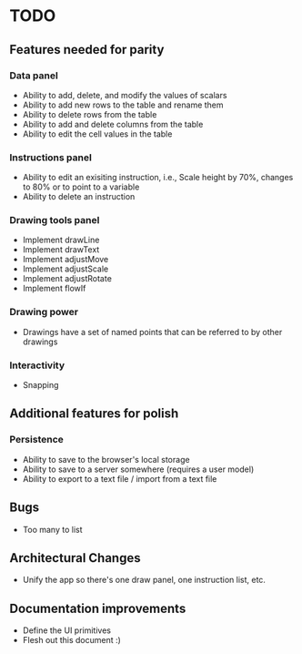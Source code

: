 # TODO

## Features needed for parity

### Data panel

* Ability to add, delete, and modify the values of scalars
* Ability to add new rows to the table and rename them
* Ability to delete rows from the table
* Ability to add and delete columns from the table
* Ability to edit the cell values in the table

### Instructions panel

* Ability to edit an exisiting instruction, i.e., Scale height by 70%, changes to 80% or to point to a variable
* Ability to delete an instruction

### Drawing tools panel

* Implement drawLine
* Implement drawText
* Implement adjustMove
* Implement adjustScale
* Implement adjustRotate
* Implement flowIf

### Drawing power

* Drawings have a set of named points that can be referred to by other drawings

### Interactivity

* Snapping


## Additional features for polish

### Persistence

* Ability to save to the browser's local storage
* Ability to save to a server somewhere (requires a user model)
* Ability to export to a text file / import from a text file

## Bugs

* Too many to list

## Architectural Changes

* Unify the app so there's one draw panel, one instruction list, etc.

## Documentation improvements

* Define the UI primitives
* Flesh out this document :)
